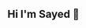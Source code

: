 ## Hi I'm Sayed 👋

<!--
**Sayasl/Sayasl** is a ✨ _special_ ✨ repository because its `README.md` (this file) appears on your GitHub profile.
